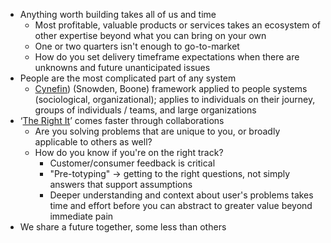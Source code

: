 * Anything worth building takes all of us and time
	* Most profitable, valuable products or services takes an ecosystem of other expertise beyond what you can bring on your own
	* One or two quarters isn't enough to go-to-market
	* How do you set delivery timeframe expectations when there are unknowns and future unanticipated issues
* People are the most complicated part of any system
	* [Cynefin](https://hbr.org/2007/11/a-leaders-framework-for-decision-making)) (Snowden, Boone) framework applied to people systems (sociological, organizational); applies to individuals on their journey, groups of individuals / teams, and large organizations
* ‘[The Right It](https://www.albertosavoia.com/therightit.html)’ comes faster through collaborations
	* Are you solving problems that are unique to you, or broadly applicable to others as well?
	* How do you know if you're on the right track?
		* Customer/consumer feedback is critical
		* "Pre-totyping" -> getting to the right questions, not simply answers that support assumptions
		* Deeper understanding and context about user's problems takes time and effort before you can abstract to greater value beyond immediate pain
* We share a future together, some less than others
